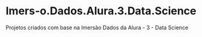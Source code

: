 # Imers-o.Dados.Alura.3.Data.Science
Projetos criados com base na Imersão Dados da Alura - 3 - Data Science
